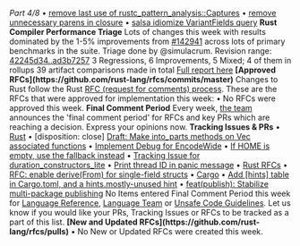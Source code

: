*Part 4/8*
• [remove last use of rustc\_pattern\_analysis::Captures](https://github.com/rust-lang/rust-analyzer/pull/20124)
• [remove unnecessary parens in closure](https://github.com/rust-lang/rust-analyzer/pull/20122)
• [salsa idiomize VariantFields query](https://github.com/rust-lang/rust-analyzer/pull/20106)
**Rust Compiler Performance Triage**
Lots of changes this week with results dominated by the 1\-5% improvements from [\#142941](https://github.com/rust-lang/rust/pull/142941) across lots of primary benchmarks in the suite\.
Triage done by @simulacrum\. Revision range: [42245d34\.\.ad3b7257](https://perf.rust-lang.org/?start=42245d34d22ade32b3f276dcf74deb826841594c&end=ad3b7257615c28aaf8212a189ec032b8af75de51&absolute=false&stat=instructions%3Au)
3 Regressions, 6 Improvements, 5 Mixed; 4 of them in rollups 39 artifact comparisons made in total
[Full report here](https://github.com/rust-lang/rustc-perf/blob/master/triage/2025/2025-06-30.md)
**\[Approved RFCs\]\(https://github\.com/rust\-lang/rfcs/commits/master\)**
Changes to Rust follow the Rust [RFC \(request for comments\) process](https://github.com/rust-lang/rfcs#rust-rfcs)\. These are the RFCs that were approved for implementation this week:
• No RFCs were approved this week\.
**Final Comment Period**
Every week, [the team](https://www.rust-lang.org/team.html) announces the 'final comment period' for RFCs and key PRs which are reaching a decision\. Express your opinions now\.
**Tracking Issues & PRs**
• [Rust](https://github.com/rust-lang/rust/issues?q=is%3Aopen+label%3Afinal-comment-period+sort%3Aupdated-desc)
• \[disposition: close\] [Draft: Make into\_parts methods on Vec associated functions](https://github.com/rust-lang/rust/pull/141509)
• [Implement Debug for EncodeWide](https://github.com/rust-lang/rust/pull/140153)
• [If HOME is empty, use the fallback instead](https://github.com/rust-lang/rust/pull/141840)
• [Tracking Issue for duration\_constructors\_lite](https://github.com/rust-lang/rust/issues/140881)
• [Print thread ID in panic message](https://github.com/rust-lang/rust/pull/115746)
• [Rust RFCs](https://github.com/rust-lang/rfcs/labels/final-comment-period)
• [RFC: enable derive\(From\) for single\-field structs](https://github.com/rust-lang/rfcs/pull/3809)
• [Cargo](https://github.com/rust-lang/cargo/issues?q=is%3Aopen+label%3Afinal-comment-period+sort%3Aupdated-desc)
• [Add \[hints\] table in Cargo\.toml, and a hints\.mostly\-unused hint](https://github.com/rust-lang/cargo/pull/15673)
• [feat\(publish\): Stabilize multi\-package publishing](https://github.com/rust-lang/cargo/pull/15636)
No Items entered Final Comment Period this week for [Language Reference](https://github.com/rust-lang/reference/issues?q=is%3Aopen+label%3Afinal-comment-period+sort%3Aupdated-desc), [Language Team](https://github.com/rust-lang/lang-team/issues?q=is%3Aopen+label%3Afinal-comment-period+sort%3Aupdated-desc+) or [Unsafe Code Guidelines](https://github.com/rust-lang/unsafe-code-guidelines/issues?q=is%3Aopen+label%3Afinal-comment-period+sort%3Aupdated-desc)\.
Let us know if you would like your PRs, Tracking Issues or RFCs to be tracked as a part of this list\.
**\[New and Updated RFCs\]\(https://github\.com/rust\-lang/rfcs/pulls\)**
• No New or Updated RFCs were created this week\.
